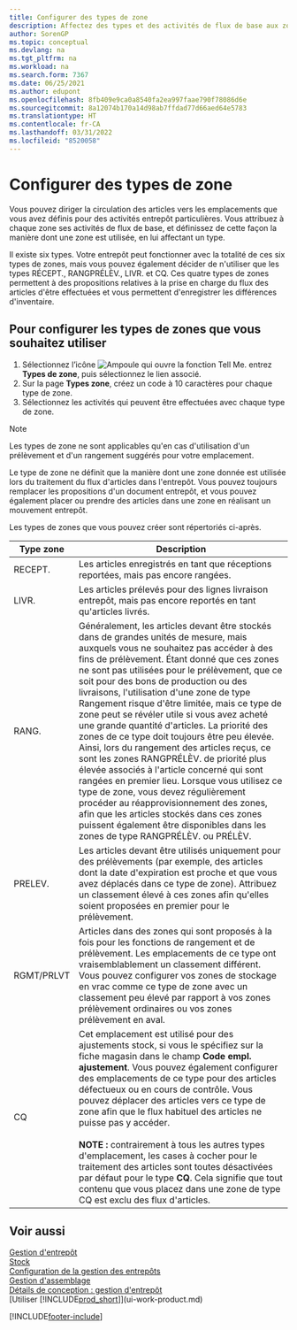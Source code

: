 ```yaml
---
title: Configurer des types de zone
description: Affectez des types et des activités de flux de base aux zones et, ce faisant, définissez la manière dont les zones sont utilisées pour des activités entrepôt particulières.
author: SorenGP
ms.topic: conceptual
ms.devlang: na
ms.tgt_pltfrm: na
ms.workload: na
ms.search.form: 7367
ms.date: 06/25/2021
ms.author: edupont
ms.openlocfilehash: 8fb409e9ca0a8540fa2ea997faae790f78086d6e
ms.sourcegitcommit: 8a12074b170a14d98ab7ffdad77d66aed64e5783
ms.translationtype: HT
ms.contentlocale: fr-CA
ms.lasthandoff: 03/31/2022
ms.locfileid: "8520058"
---
```

# <a name="set-up-bin-types"></a>Configurer des types de zone
Vous pouvez diriger la circulation des articles vers les emplacements que vous avez définis pour des activités entrepôt particulières. Vous attribuez à chaque zone ses activités de flux de base, et définissez de cette façon la manière dont une zone est utilisée, en lui affectant un type.  

Il existe six types. Votre entrepôt peut fonctionner avec la totalité de ces six types de zones, mais vous pouvez également décider de n'utiliser que les types RÉCEPT., RANGPRÉLÈV., LIVR. et CQ. Ces quatre types de zones permettent à des propositions relatives à la prise en charge du flux des articles d'être effectuées et vous permettent d'enregistrer les différences d'inventaire.  

## <a name="to-set-up-the-bin-types-you-want-to-use"></a>Pour configurer les types de zones que vous souhaitez utiliser  
1.  Sélectionnez l’icône ![Ampoule qui ouvre la fonction Tell Me.](media/ui-search/search_small.png "Dites-moi ce que vous voulez faire") entrez **Types de zone**, puis sélectionnez le lien associé.  
2.  Sur la page **Types zone**, créez un code à 10 caractères pour chaque type de zone.  
3.  Sélectionnez les activités qui peuvent être effectuées avec chaque type de zone.  

> [!NOTE]  
>  Les types de zone ne sont applicables qu'en cas d'utilisation d'un prélèvement et d'un rangement suggérés pour votre emplacement.  

Le type de zone ne définit que la manière dont une zone donnée est utilisée lors du traitement du flux d'articles dans l'entrepôt. Vous pouvez toujours remplacer les propositions d'un document entrepôt, et vous pouvez également placer ou prendre des articles dans une zone en réalisant un mouvement entrepôt.  

Les types de zones que vous pouvez créer sont répertoriés ci-après.  

|Type zone|Description|  
|------------------|---------------------------------------|  
|RECEPT.|Les articles enregistrés en tant que réceptions reportées, mais pas encore rangées.|  
|LIVR.|Les articles prélevés pour des lignes livraison entrepôt, mais pas encore reportés en tant qu'articles livrés.|  
|RANG.|Généralement, les articles devant être stockés dans de grandes unités de mesure, mais auxquels vous ne souhaitez pas accéder à des fins de prélèvement. Étant donné que ces zones ne sont pas utilisées pour le prélèvement, que ce soit pour des bons de production ou des livraisons, l'utilisation d'une zone de type Rangement risque d'être limitée, mais ce type de zone peut se révéler utile si vous avez acheté une grande quantité d'articles. La priorité des zones de ce type doit toujours être peu élevée. Ainsi, lors du rangement des articles reçus, ce sont les zones RANGPRÉLÈV. de priorité plus élevée associés à l'article concerné qui sont rangées en premier lieu. Lorsque vous utilisez ce type de zone, vous devez régulièrement procéder au réapprovisionnement des zones, afin que les articles stockés dans ces zones puissent également être disponibles dans les zones de type RANGPRÉLÈV. ou PRÉLÈV.|  
|PRELEV.|Les articles devant être utilisés uniquement pour des prélèvements (par exemple, des articles dont la date d'expiration est proche et que vous avez déplacés dans ce type de zone). Attribuez un classement élevé à ces zones afin qu'elles soient proposées en premier pour le prélèvement.|  
|RGMT/PRLVT|Articles dans des zones qui sont proposés à la fois pour les fonctions de rangement et de prélèvement. Les emplacements de ce type ont vraisemblablement un classement différent. Vous pouvez configurer vos zones de stockage en vrac comme ce type de zone avec un classement peu élevé par rapport à vos zones prélèvement ordinaires ou vos zones prélèvement en aval.|  
|CQ|Cet emplacement est utilisé pour des ajustements stock, si vous le spécifiez sur la fiche magasin dans le champ **Code empl. ajustement**. Vous pouvez également configurer des emplacements de ce type pour des articles défectueux ou en cours de contrôle. Vous pouvez déplacer des articles vers ce type de zone afin que le flux habituel des articles ne puisse pas y accéder.<br /><br /> **NOTE :** contrairement à tous les autres types d'emplacement, les cases à cocher pour le traitement des articles sont toutes désactivées par défaut pour le type **CQ**. Cela signifie que tout contenu que vous placez dans une zone de type CQ est exclu des flux d'articles.|  

## <a name="see-also"></a>Voir aussi
[Gestion d'entrepôt](warehouse-manage-warehouse.md)  
[Stock](inventory-manage-inventory.md)  
[Configuration de la gestion des entrepôts](warehouse-setup-warehouse.md)     
[Gestion d'assemblage](assembly-assemble-items.md)    
[Détails de conception : gestion d'entrepôt](design-details-warehouse-management.md)  
[Utiliser [!INCLUDE[prod_short](includes/prod_short.md)]](ui-work-product.md)


[!INCLUDE[footer-include](includes/footer-banner.md)]
